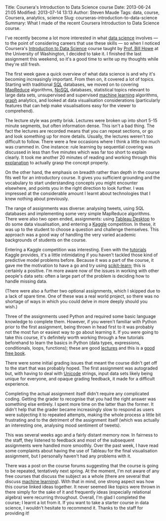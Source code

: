 Title: Coursera's Introduction to Data Science course
Date: 2013-06-24 21:05
Modified: 2013-07-14 13:13
Author: Steven Maude
Tags: data, course, Coursera, analytics, science
Slug: courseras-introduction-to-data-science
Summary: What I made of the recent Coursera Introduction to Data Science course.

I've recently become a lot more interested in what [data
science](http://en.wikipedia.org/wiki/Data_science) involves — to the
point of considering careers that use these skills — so when I noticed
Coursera's [Introduction to Data
Science](https://www.coursera.org/course/datasci) course taught by
[Prof. Bill Howe](http://homes.cs.washington.edu/~billhowe/) at the
University of Washington, I decided to take it. I finished the last
assignment this weekend, so it's a good time to write up my thoughts
while they're still fresh.

The first week gave a quick overview of what data science is and why
it's becoming increasingly important. From then on, it covered a lot of
topics. Starting with traditional
[SQL](https://en.wikipedia.org/wiki/SQL) databases, we moved on to
covering
[MapReduce](http://ayende.com/blog/4435/map-reduce-a-visual-explanation)
algorithms, [NoSQL](https://en.wikipedia.org/wiki/NoSQL) databases,
statistical topics relevant to large data sets, unsupervised and
supervised [machine
learning](https://en.wikipedia.org/wiki/Machine_learning) algorithms,
[graph](https://en.wikipedia.org/wiki/Graph_theory) analytics, and
looked at data visualisation considerations (particularly features that
can help make visualisations easy for the viewer to comprehend).

The lecture style was pretty brisk. Lectures were broken up into short
5-15 minute segments, but often information dense. This isn't a bad
thing. The fact the lectures are recorded means that you can repeat
sections, or go and look something up for more details. Usually, the
lectures weren't too difficult to follow. There were a few occasions
where I think a little *too* much was crammed in. One instance: rule
learning by sequential covering was discussed in less than five minutes
which was far too short to explain clearly. It took me another 20
minutes of reading and working through this
[explanation](http://www.cs.bc.edu/~alvarez/DataMining/Notes/covering.html)
to actually grasp the concept properly.

On the other hand, the emphasis on breadth rather than depth in the
course fits well for an introductory course. It gives you sufficient
grounding and the vocabulary to start understanding concepts you might
encounter elsewhere, and points you in the right direction to look
further. I was impressed at the considerable amount I learnt about
technologies that I knew nothing about previously.

The range of assignments was diverse: analysing tweets, using SQL
databases and implementing some very simple MapReduce algorithms. There
were also two open ended, assignments: using [Tableau
Desktop](http://www.tableausoftware.com/) to do some data visualisation,
and entering a [Kaggle](https://www.kaggle.com/) competition. In these,
it was up to the student to choose a question and challenge themselves.
This approach was a good way of handling the very varied academic
backgrounds of students on the course.

Entering a Kaggle competition was interesting. Even with the
[tutorials](https://www.kaggle.com/c/titanic-gettingStarted) Kaggle
provides, it's a little intimidating if you haven't tackled those kind
of predictive model problems before. Because it was a part of the
course, it gave me the motivation to have a go and try using
[scikit-learn](http://scikit-learn.org/); this is certainly a positive.
I'm more aware now of the issues in working with other people's data
sets: often a large part of the problem is deciding how to handle
missing data.

(There were also a further two optional assignments, which I skipped due
to a lack of spare time. One of these was a real world project, so there
was no shortage of ways in which you could delve in more deeply should
you wish.)

Three of the assignments used Python and required some basic language
knowledge to complete them. However, if you weren't familiar with Python
prior to the first assignment, being thrown in head first to it was
probably not the most fun or easiest way to go about learning it. If you
were going to take this course, it's definitely worth working through a
few tutorials beforehand to learn the basics in Python (data types,
expressions, conditionals, loops, functions); these are good
[lectures](http://ocw.mit.edu/courses/electrical-engineering-and-computer-science/6-00sc-introduction-to-computer-science-and-programming-spring-2011)
and this is a [good free
book](http://www.greenteapress.com/thinkpython/).

There were some initial grading issues that meant the course didn't get
off to the start that was probably hoped. The first assignment was
autograded but, with having to deal with
[Unicode](http://www.joelonsoftware.com/articles/Unicode.html) strings,
input data sets likely being unique for everyone, and opaque grading
feedback, it made for a difficult experience.

Completing the actual assignment itself didn't require any complicated
coding. Getting the grader to recognise that you had the right answer
was something else entirely. I spent more time on the latter than the
former. It didn't help that the grader became increasingly slow to
respond as users were subjecting it to repeated attempts, making the
whole process a little bit frustrating and to the detriment of the
assignment itself (which was actually an interesting one, analysing mood
sentiment of tweets).

This was several weeks ago and a fairly distant memory now. In fairness
to the staff, they listened to feedback and most of the subsequent
assignments were handled more smoothly. Over the past week, I have read
some complaints about having the use of Tableau for the final
visualisation assignment, but I personally haven't had any problems with
it.

There was a post on the course forums suggesting that the course is
going to be repeated, tentatively next spring. At the moment, I'm not
aware of any free courses that discuss the subject as a whole (there are
several that discuss [machine
learning](https://www.coursera.org/course/ml)). With that in mind, one
strong aspect was how this course linked ideas together. It never seemed
like topics were thrown in there simply for the sake of it and
frequently ideas (especially relational algebra) were recurring
throughout. Overall, I'm glad I completed the course; I learnt a lot
from it. If you want to take a starter course in data science, I
wouldn't hesitate to recommend it. Thanks to the staff for providing it!
